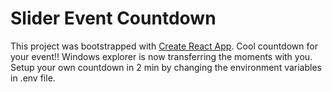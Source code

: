# Slider Event Countdown
This project was bootstrapped with [Create React App](https://github.com/facebook/create-react-app).
Cool countdown for your event!!
Windows explorer is now transferring the moments with you. 
Setup your own countdown in 2 min by changing the environment variables in .env file.
